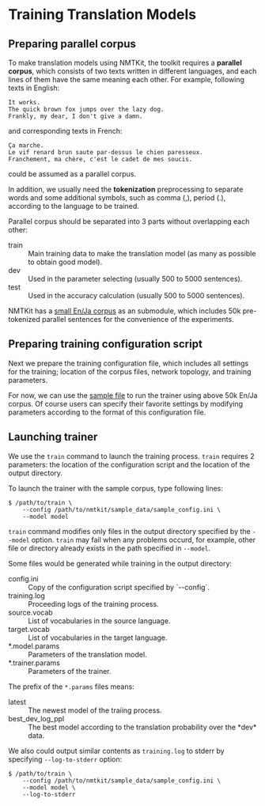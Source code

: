 Training Translation Models
===========================


Preparing parallel corpus
-------------------------

To make translation models using NMTKit, the toolkit requires a **parallel
corpus**, which consists of two texts written in different languages,
and each lines of them have the same meaning each other.
For example, following texts in English:

    It works.
    The quick brown fox jumps over the lazy dog.
    Frankly, my dear, I don't give a damn.

and corresponding texts in French:

    Ça marche.
    Le vif renard brun saute par-dessus le chien paresseux.
    Franchement, ma chère, c'est le cadet de mes soucis.

could be assumed as a parallel corpus.

In addition, we usually need the **tokenization** preprocessing to separate
words and some additional symbols, such as comma (,), period (.), according to
the language to be trained.

Parallel corpus should be separated into 3 parts without overlapping each other:

<dl>
  <dt>train</dt><dd>Main training data to make the translation model (as many as possible to obtain good model).</dd>
  <dt>dev</dt><dd>Used in the parameter selecting (usually 500 to 5000 sentences).</dd>
  <dt>test</dt><dd>Used in the accuracy calculation (usually 500 to 5000 sentences).</dd>
</dl>

NMTKit has a
[small En/Ja corpus](https://github.com/odashi/small_parallel_enja)
as an submodule, which includes 50k pre-tokenized parallel sentences for the
convenience of the experiments.


Preparing training configuration script
---------------------------------------

Next we prepare the training configuration file, which includes all settings for
the training; location of the corpus files, network topology, and training
parameters.

For now, we can use the
[sample file](https://github.com/odashi/nmtkit/blob/master/sample_data/sample_config.ini)
to run the trainer using above 50k En/Ja corpus.
Of course users can specify their favorite settings by modifying parameters
according to the format of this configuration file.


Launching trainer
-----------------

We use the `train` command to launch the training process.
`train` requires 2 parameters: the location of the configuration script and
the location of the output directory.

To launch the trainer with the sample corpus, type following lines:

    $ /path/to/train \
        --config /path/to/nmtkit/sample_data/sample_config.ini \
        --model model

`train` command modifies only files in the output directory specified by the
`--model` option. `train` may fail when any problems occurd, for example, other
file or directory already exists in the path specified in `--model`.

Some files would be generated while training in the output directory:

<dl>
  <dt>config.ini</dt><dd>Copy of the configuration script specified by `--config`.</dd>
  <dt>training.log</dt><dd>Proceeding logs of the training process.</dd>
  <dt>source.vocab</dt><dd>List of vocabularies in the source language.</dd>
  <dt>target.vocab</dt><dd>List of vocabularies in the target language.</dd>
  <dt>*.model.params</dt><dd>Parameters of the translation model.</dd>
  <dt>*.trainer.params</dt><dd>Parameters of the trainer.</dd>
</dl>

The prefix of the `*.params` files means:

<dl>
  <dt>latest</dt><dd>The newest model of the traiing process.</dd>
  <dt>best_dev_log_ppl</dt><dd>The best model according to the translation probability over the *dev* data.</dd>
</dl>

We also could output similar contents as `training.log` to stderr by specifying
`--log-to-stderr` option:

    $ /path/to/train \
        --config /path/to/nmtkit/sample_data/sample_config.ini \
        --model model \
        --log-to-stderr
